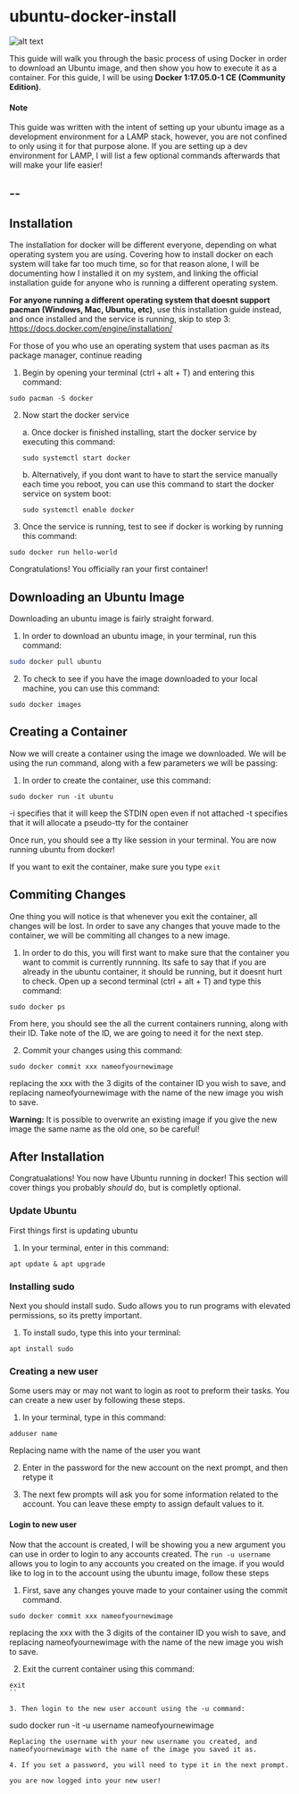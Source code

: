 # ubuntu-docker-install
![alt text](https://www.ubuntufree.com/wp-content/uploads/2016/09/Docker-Container-With-Ubuntu.png "Docker logo plus Ubuntu logo")

This guide will walk you through the basic process of using Docker in order to download an Ubuntu image, and then show you how to execute it as a container. 
For this guide, I will be using **Docker 1:17.05.0-1 CE (Community Edition)**.

#### Note
This guide was written with the intent of setting up your ubuntu image as a development environment for a LAMP stack, however, you are not confined to only using it for that purpose alone. If you are setting up a dev environment for LAMP, I will list a few optional commands afterwards that will make your life easier!

--
-
## Installation
The installation for docker will be different everyone, depending on what operating system you are using. Covering how to install docker on each system will take far too much time, so for that reason alone, I will be documenting how I installed it on my system, and linking the official installation guide for anyone who is running a different operating system. 

**For anyone running a different operating system that doesnt support pacman (Windows, Mac, Ubuntu, etc)**, use this installation guide instead, and once installed and the service is running, skip to step 3: https://docs.docker.com/engine/installation/

For those of you who use an operating system that uses pacman as its package manager, continue reading

1. Begin by opening your terminal (ctrl + alt + T) and entering this command:
```
sudo pacman -S docker
``` 

2. Now start the docker service
	
	a. Once docker is finished installing, start the docker service by executing this command:
	```
	sudo systemctl start docker
	```

	b. Alternatively, if you dont want to have to start the service manually each time you reboot, you can use this command to start the docker service on system boot:
	```
	sudo systemctl enable docker
	```

3. Once the service is running, test to see if docker is working by running this command:
```
sudo docker run hello-world
```

Congratulations! You officially ran your first container!

## Downloading an Ubuntu Image

Downloading an ubuntu image is fairly straight forward. 

1. In order to download an ubuntu image, in your terminal, run this command:

```bash
sudo docker pull ubuntu
```

2. To check to see if you have the image downloaded to your local machine, you can use this command:
```
sudo docker images
```

## Creating a Container

Now we will create a container using the image we downloaded. We will be using the run command, along with a few parameters we will be passing:

1. In order to create the container, use this command:
```
sudo docker run -it ubuntu
```

-i specifies that it will keep the STDIN open even if not attached
-t specifies that it will allocate a pseudo-tty for the container

Once run, you should see a tty like session in your terminal. You are now running ubuntu from docker!

If you want to exit the container, make sure you type ```exit```

## Commiting Changes

One thing you will notice is that whenever you exit the container, all changes will be lost. In order to save any changes that youve made to the container, we will be commiting all changes to a new image.

1. In order to do this, you will first want to make sure that the container you want to commit is currently runnning. Its safe to say that if you are already in the ubuntu container, it should be running, but it doesnt hurt to check. Open up a second terminal (ctrl + alt + T) and type this command:
```
sudo docker ps
```

From here, you should see the all the current containers running, along with their ID. Take note of the ID, we are going to need it for the next step.

2. Commit your changes using this command:
```
sudo docker commit xxx nameofyournewimage
```
replacing the xxx with the 3 digits of the container ID you wish to save, and replacing nameofyournewimage with the name of the new image you wish to save.

**Warning:** It is possible to overwrite an existing image if you give the new image the same name as the old one, so be careful!

## After Installation

Congratualations! You now have Ubuntu running in docker! This section will cover things you probably *should* do, but is completly optional.

### Update Ubuntu
First things first is updating ubuntu

1. In your terminal, enter in this command:

```
apt update & apt upgrade
```

### Installing sudo
Next you should install sudo. Sudo allows you to run programs with elevated permissions, so its pretty important. 

1. To install sudo, type this into your terminal:
```
apt install sudo
```

### Creating a new user
Some users may or may not want to login as root to preform their tasks. You can create a new user by following these steps.

1. In your terminal, type in this command:
```
adduser name
```
Replacing name with the name of the user you want

2. Enter in the password for the new account on the next prompt, and then retype it

3. The next few prompts will ask you for some information related to the account. You can leave these empty to assign default values to it.

#### Login to new user

Now that the account is created, I will be showing you a new argument you can use in order to login to any accounts created.
The ```run -u username``` allows you to login to any accounts you created on the image.
if you would like to log in to the account using the ubuntu image, follow these steps

1. First, save any changes youve made to your container using the commit command.
```
sudo docker commit xxx nameofyournewimage
```
replacing the xxx with the 3 digits of the container ID you wish to save, and replacing nameofyournewimage with the name of the new image you wish to save.

2. Exit the current container using this command:
```
exit
``

3. Then login to the new user account using the -u command:
```
sudo docker run -it -u username nameofyournewimage
```
Replacing the username with your new username you created, and nameofyournewimage with the name of the image you saved it as.

4. If you set a password, you will need to type it in the next prompt.

you are now logged into your new user!